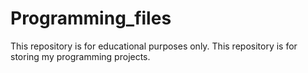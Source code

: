 # Programming_files
This repository is for educational purposes only.
This repository is for storing my programming projects.